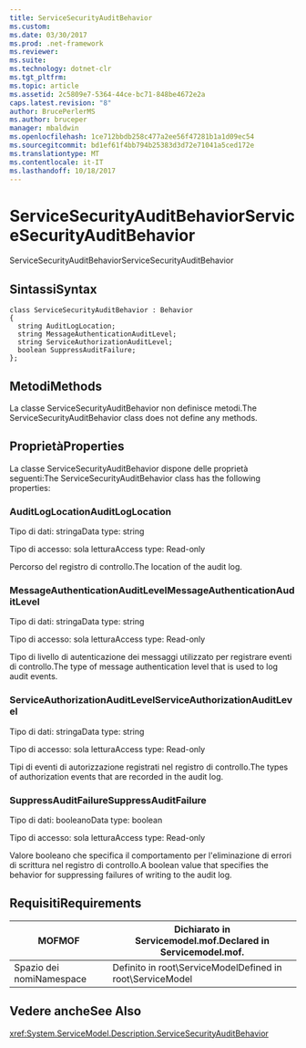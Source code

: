 ```yaml
---
title: ServiceSecurityAuditBehavior
ms.custom: 
ms.date: 03/30/2017
ms.prod: .net-framework
ms.reviewer: 
ms.suite: 
ms.technology: dotnet-clr
ms.tgt_pltfrm: 
ms.topic: article
ms.assetid: 2c5809e7-5364-44ce-bc71-848be4672e2a
caps.latest.revision: "8"
author: BrucePerlerMS
ms.author: bruceper
manager: mbaldwin
ms.openlocfilehash: 1ce712bbdb258c477a2ee56f47281b1a1d09ec54
ms.sourcegitcommit: bd1ef61f4bb794b25383d3d72e71041a5ced172e
ms.translationtype: MT
ms.contentlocale: it-IT
ms.lasthandoff: 10/18/2017
---
```

# <a name="servicesecurityauditbehavior"></a><span data-ttu-id="29ffe-102">ServiceSecurityAuditBehavior</span><span class="sxs-lookup"><span data-stu-id="29ffe-102">ServiceSecurityAuditBehavior</span></span>
<span data-ttu-id="29ffe-103">ServiceSecurityAuditBehavior</span><span class="sxs-lookup"><span data-stu-id="29ffe-103">ServiceSecurityAuditBehavior</span></span>  
  
## <a name="syntax"></a><span data-ttu-id="29ffe-104">Sintassi</span><span class="sxs-lookup"><span data-stu-id="29ffe-104">Syntax</span></span>  
  
```  
class ServiceSecurityAuditBehavior : Behavior  
{  
  string AuditLogLocation;  
  string MessageAuthenticationAuditLevel;  
  string ServiceAuthorizationAuditLevel;  
  boolean SuppressAuditFailure;  
};  
```  
  
## <a name="methods"></a><span data-ttu-id="29ffe-105">Metodi</span><span class="sxs-lookup"><span data-stu-id="29ffe-105">Methods</span></span>  
 <span data-ttu-id="29ffe-106">La classe ServiceSecurityAuditBehavior non definisce metodi.</span><span class="sxs-lookup"><span data-stu-id="29ffe-106">The ServiceSecurityAuditBehavior class does not define any methods.</span></span>  
  
## <a name="properties"></a><span data-ttu-id="29ffe-107">Proprietà</span><span class="sxs-lookup"><span data-stu-id="29ffe-107">Properties</span></span>  
 <span data-ttu-id="29ffe-108">La classe ServiceSecurityAuditBehavior dispone delle proprietà seguenti:</span><span class="sxs-lookup"><span data-stu-id="29ffe-108">The ServiceSecurityAuditBehavior class has the following properties:</span></span>  
  
### <a name="auditloglocation"></a><span data-ttu-id="29ffe-109">AuditLogLocation</span><span class="sxs-lookup"><span data-stu-id="29ffe-109">AuditLogLocation</span></span>  
 <span data-ttu-id="29ffe-110">Tipo di dati: stringa</span><span class="sxs-lookup"><span data-stu-id="29ffe-110">Data type: string</span></span>  
  
 <span data-ttu-id="29ffe-111">Tipo di accesso: sola lettura</span><span class="sxs-lookup"><span data-stu-id="29ffe-111">Access type: Read-only</span></span>  
  
 <span data-ttu-id="29ffe-112">Percorso del registro di controllo.</span><span class="sxs-lookup"><span data-stu-id="29ffe-112">The location of the audit log.</span></span>  
  
### <a name="messageauthenticationauditlevel"></a><span data-ttu-id="29ffe-113">MessageAuthenticationAuditLevel</span><span class="sxs-lookup"><span data-stu-id="29ffe-113">MessageAuthenticationAuditLevel</span></span>  
 <span data-ttu-id="29ffe-114">Tipo di dati: stringa</span><span class="sxs-lookup"><span data-stu-id="29ffe-114">Data type: string</span></span>  
  
 <span data-ttu-id="29ffe-115">Tipo di accesso: sola lettura</span><span class="sxs-lookup"><span data-stu-id="29ffe-115">Access type: Read-only</span></span>  
  
 <span data-ttu-id="29ffe-116">Tipo di livello di autenticazione dei messaggi utilizzato per registrare eventi di controllo.</span><span class="sxs-lookup"><span data-stu-id="29ffe-116">The type of message authentication level that is used to log audit events.</span></span>  
  
### <a name="serviceauthorizationauditlevel"></a><span data-ttu-id="29ffe-117">ServiceAuthorizationAuditLevel</span><span class="sxs-lookup"><span data-stu-id="29ffe-117">ServiceAuthorizationAuditLevel</span></span>  
 <span data-ttu-id="29ffe-118">Tipo di dati: stringa</span><span class="sxs-lookup"><span data-stu-id="29ffe-118">Data type: string</span></span>  
  
 <span data-ttu-id="29ffe-119">Tipo di accesso: sola lettura</span><span class="sxs-lookup"><span data-stu-id="29ffe-119">Access type: Read-only</span></span>  
  
 <span data-ttu-id="29ffe-120">Tipi di eventi di autorizzazione registrati nel registro di controllo.</span><span class="sxs-lookup"><span data-stu-id="29ffe-120">The types of authorization events that are recorded in the audit log.</span></span>  
  
### <a name="suppressauditfailure"></a><span data-ttu-id="29ffe-121">SuppressAuditFailure</span><span class="sxs-lookup"><span data-stu-id="29ffe-121">SuppressAuditFailure</span></span>  
 <span data-ttu-id="29ffe-122">Tipo di dati: booleano</span><span class="sxs-lookup"><span data-stu-id="29ffe-122">Data type: boolean</span></span>  
  
 <span data-ttu-id="29ffe-123">Tipo di accesso: sola lettura</span><span class="sxs-lookup"><span data-stu-id="29ffe-123">Access type: Read-only</span></span>  
  
 <span data-ttu-id="29ffe-124">Valore booleano che specifica il comportamento per l'eliminazione di errori di scrittura nel registro di controllo.</span><span class="sxs-lookup"><span data-stu-id="29ffe-124">A boolean value that specifies the behavior for suppressing failures of writing to the audit log.</span></span>  
  
## <a name="requirements"></a><span data-ttu-id="29ffe-125">Requisiti</span><span class="sxs-lookup"><span data-stu-id="29ffe-125">Requirements</span></span>  
  
|<span data-ttu-id="29ffe-126">MOF</span><span class="sxs-lookup"><span data-stu-id="29ffe-126">MOF</span></span>|<span data-ttu-id="29ffe-127">Dichiarato in Servicemodel.mof.</span><span class="sxs-lookup"><span data-stu-id="29ffe-127">Declared in Servicemodel.mof.</span></span>|  
|---------|-----------------------------------|  
|<span data-ttu-id="29ffe-128">Spazio dei nomi</span><span class="sxs-lookup"><span data-stu-id="29ffe-128">Namespace</span></span>|<span data-ttu-id="29ffe-129">Definito in root\ServiceModel</span><span class="sxs-lookup"><span data-stu-id="29ffe-129">Defined in root\ServiceModel</span></span>|  
  
## <a name="see-also"></a><span data-ttu-id="29ffe-130">Vedere anche</span><span class="sxs-lookup"><span data-stu-id="29ffe-130">See Also</span></span>  
 <xref:System.ServiceModel.Description.ServiceSecurityAuditBehavior>
